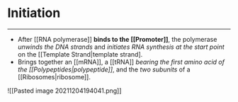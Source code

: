 # Initiation
---
- After [[RNA polymerase]] **binds to the [[Promoter]]**, the polymerase *unwinds the DNA strands* and *initiates RNA synthesis at the start point* on the [[Template Strand|template strand].
- Brings together an [[mRNA]], a [[tRNA]] *bearing the first amino acid of the [[Polypeptides|polypeptide]]*, and the *two subunits* of a [[Ribosomes|ribosome]].

![[Pasted image 20211204194041.png]]